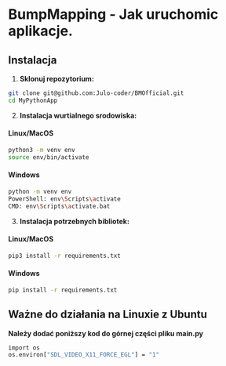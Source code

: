 # BumpMapping - Jak uruchomic aplikacje.

## Instalacja

1. **Sklonuj repozytorium:**

```bash
git clone git@github.com:Julo-coder/BMOfficial.git
cd MyPythonApp
```

2. **Instalacja wurtialnego srodowiska:**
#### Linux/MacOS
```bash
python3 -m venv env
source env/bin/activate
```

#### Windows
```bash
python -m venv env
PowerShell: env\Scripts\activate
CMD: env\Scripts\activate.bat
```

3. **Instalacja potrzebnych bibliotek:**
#### Linux/MacOS
```bash
pip3 install -r requirements.txt
```

#### Windows
```bash
pip install -r requirements.txt
```
## Ważne do działania na Linuxie z Ubuntu
**Należy dodać poniższy kod do górnej części pliku main.py**
```bash
import os
os.environ["SDL_VIDEO_X11_FORCE_EGL"] = "1"
```
